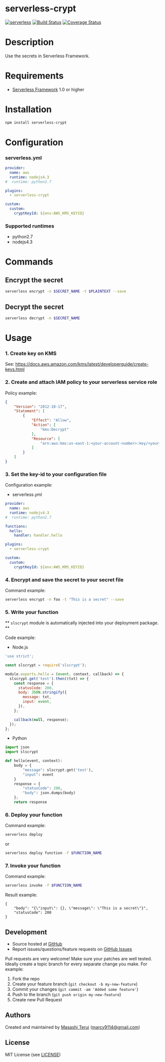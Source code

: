 serverless-crypt
=======

[![serverless](http://public.serverless.com/badges/v3.svg)](http://www.serverless.com)
[![Build Status](https://travis-ci.org/marcy-terui/serverless-crypt.svg?branch=master)](https://travis-ci.org/marcy-terui/serverless-crypt)
[![Coverage Status](https://coveralls.io/repos/github/marcy-terui/serverless-crypt/badge.svg?branch=master)](https://coveralls.io/github/marcy-terui/serverless-crypt?branch=master)

# Description

Use the secrets in Serverless Framework.

# Requirements

- [Serverless Framework](https://github.com/serverless/serverless) 1.0 or higher

# Installation

```sh
npm install serverless-crypt
```

# Configuration

### serverless.yml

```yaml
provider:
  name: aws
  runtime: nodejs4.3
#  runtime: python2.7

plugins:
  - serverless-crypt

custom:
  custom:
    cryptKeyId: ${env:AWS_KMS_KEYID}
```

### Supported runtimes
- python2.7
- nodejs4.3

# Commands

## Encrypt the secret

```sh
serverless encrypt -n $SECRET_NAME -t $PLAINTEXT --save
```

## Decrypt the secret

```sh
serverless decrypt -n $SECRET_NAME
```

# Usage

### 1. Create key on KMS  
See: https://docs.aws.amazon.com/kms/latest/developerguide/create-keys.html

### 2. Create and attach IAM policy to your serverless service role  
Policy example:  

```json
{
    "Version": "2012-10-17",
    "Statement": [
        {
            "Effect": "Allow",
            "Action": [
                "kms:Decrypt"
            ],
            "Resource": [
                "arn:aws:kms:us-east-1:<your-account-number>:key/<your-key-id>"
            ]
        }
    ]
}
```

### 3. Set the key-id to your configuration file  
Configuration example:  

- serverless.yml

```yml
provider:
  name: aws
  runtime: nodejs4.3
#  runtime: python2.7

functions:
  hello:
    handler: handler.hello

plugins:
  - serverless-crypt

custom:
  custom:
    cryptKeyId: ${env:AWS_KMS_KEYID}
```

### 4. Encrypt and save the secret to your secret file  
Command example:  
```sh
serverless encrypt -n foo -t "This is a secret" --save
```

### 5. Write your function  
** `slscrypt` module is automatically injected into your deployment package. **

Code example:  

- Node.js

```js
'use strict';

const slscrypt = require('slscrypt');

module.exports.hello = (event, context, callback) => {
  slscrypt.get('test').then((txt) => {
    const response = {
      statusCode: 200,
      body: JSON.stringify({
        message: txt,
        input: event,
      }),
    };

    callback(null, response);
  });
};
```

- Python

```py
import json
import slscrypt

def hello(event, context):
    body = {
        "message": slscrypt.get('test'),
        "input": event
    }
    response = {
        "statusCode": 200,
        "body": json.dumps(body)
    };
    return response
```

### 6. Deploy your function  
Command example:  

```sh
serverless deploy
```

or

```sh
serverless deploy function -f $FUNCTION_NAME
```

### 7. Invoke your function  
Command example:  

```sh
serverless invoke -f $FUNCTION_NAME
```

Result example:  

```
{
    "body": "{\"input\": {}, \"message\": \"This is a secret\"}",
    "statusCode": 200
}
```

Development
-----------

-   Source hosted at [GitHub](https://github.com/marcy-terui/serverless-crypt)
-   Report issues/questions/feature requests on [GitHub
    Issues](https://github.com/marcy-terui/serverless-crypt/issues)

Pull requests are very welcome! Make sure your patches are well tested.
Ideally create a topic branch for every separate change you make. For
example:

1.  Fork the repo
2.  Create your feature branch (`git checkout -b my-new-feature`)
3.  Commit your changes (`git commit -am 'Added some feature'`)
4.  Push to the branch (`git push origin my-new-feature`)
5.  Create new Pull Request

Authors
-------

Created and maintained by [Masashi Terui](https://github.com/marcy-terui) (<marcy9114@gmail.com>)

License
-------

MIT License (see [LICENSE](https://github.com/marcy-terui/serverless-crypt/blob/master/LICENSE.txt))
